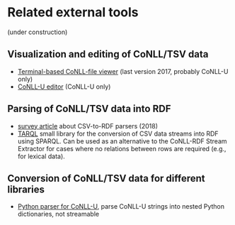 # Related external tools

(under construction)

## Visualization and editing of CoNLL/TSV data

- [Terminal-based CoNLL-file viewer](https://lindat.mff.cuni.cz/repository/xmlui/handle/11234/1-2514) (last version 2017, probably CoNLL-U only)
- [CoNLL-U editor](https://github.com/Orange-OpenSource/conllueditor) (CoNLL-U only)

## Parsing of CoNLL/TSV data into RDF

- [survey article](https://medium.com/datafabric/a-practical-review-of-non-rdf-to-rdf-converters-51686338927f) about CSV-to-RDF parsers (2018)
- [TARQL](https://tarql.github.io/) small library for the conversion of CSV data streams into RDF using SPARQL. Can be used as an alternative to the CoNLL-RDF Stream Extractor for cases where no relations between rows are required (e.g., for lexical data).

## Conversion of CoNLL/TSV data for different libraries

- [Python parser for CoNLL-U](https://github.com/EmilStenstrom/conllu), parse CoNLL-U strings into nested Python dictionaries, not streamable
